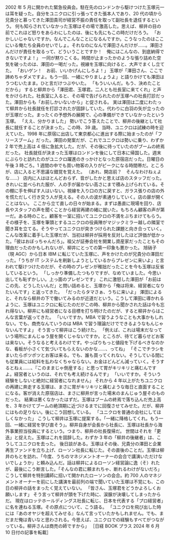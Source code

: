 ###

2002 年 5 月に開かれた緊急役員会。駐在先のロンドンから駆けつけた玉塚元一は耳を疑った。自分をユニクロに引っ張ってきた張本人であり、20 代の頃から兄貴分と慕ってきた澤田貴司が経営不振の責任を取って副社長を退任するという。
何も知らされていなかった玉塚はその場で激高した。思えば、柳井の目の前でこれほど怒りをあらわにしたのは、後にも先にもこの時だけだろう。
「おかしいじゃないですか。なんでこんなことになるんですか。こうなったのはここにいる俺たち全員のせいでしょ。それなのになんで澤田さんだけが……。澤田さんだけが責任を取るって、どういうことですか！　俺にはこんなの、到底納得できないですよ！」
一同が黙りこくる。時間が止まったかのような張り詰めた空気を破ったのは、澤田の一喝だった。視線を玉塚に向けると、大声でまくし立てた。
「おいゲン！　お前、いいかげんにしろよ！」
玉塚が「澤田さん、ここで諦めちゃダメですよ。もう一回、一緒にやりましょうよ」と語りかけても澤田はうつむいたまま。ひと言だけつぶやいた。
「もういいんだ。もう、決めたことだから」
すると柳井から「澤田君、玉塚君。二人とも社長室に来てくれ」と声をかけられた。社長室に入ると、その場で告げられたのが玉塚への社長打診だった。澤田からも「お前しかいないから」と促される。
実は澤田は二度にわたって柳井から社長就任を打診されたが固辞していた。代わりに白羽の矢が立ったのが玉塚だった。まったくの予想外の展開で、心の準備ができていなかったという玉塚。
「ええ、分かりました」
勢いでこう答えたことで、柳井の後継として社長に就任することが決まった。この時、39 歳。
当時、ユニクロは試練の時を迎えていた。1998 年に原宿に出店して東京都心に進出する際に始まったのが「フリースブーム」だった。澤田の発案だが、これでユニクロは勢いに乗り、わずか 2 年で売上高は 4 倍に急拡大した。だが、その後に待っていたのがブームの終焉だった。
社長就任が決まった玉塚はロンドンを後にして日本に帰国した。週末にぶらりと訪れたのがユニクロ躍進のきっかけとなった原宿店だった。日曜日の午後 3 時ごろ。1 週間の中でも買い物客の入りがピークになる時間帯だ。ところが、店に入ると不思議な錯覚を覚えた。
（あれ、開店前？　そんなわけねぇよな……）
店内に人はほとんどおらず、音がしたかと思えば店のスタッフだった。きれいに並べられた服が、人の手が届かない高さにまで積み上げられている。その棚に手を伸ばす人はいない。視線を入り口の方に戻すと、ガラス張りの店の外を慌ただしく行き交う人が見える。その人の波が素通りしていく。店の扉が開くことはない。
ここから立て直しの日々が始まる。まずは愚直に現場を回り、店長やスタッフの声を聞くことから経営再建の緒に就いた。もちろん顧客の声が第一だ。ある時のこと。顧客を一室に招いてユニクロの不満をぶちまけてもらう。その様子を、玉塚を筆頭とするユニクロの役員陣がマジックミラー越しの隣室で聞き耳を立てる。そうやってユニクロが突きつけられた課題と向き合っていく。
こんな改革に着手した玉塚だが、当初は柳井が採用を反対したほど評価が低かった。「彼はおぼっちゃんだろ」。祖父が証券会社を開業し資産家だったこともその理由だったのかもしれないが、柳井にとっての第一印象も悪かった。
旭硝子（現 AGC）から日本 IBM に転じていた玉塚に、声をかけたのが兄貴分の澤田だった。「うちが IT システムを刷新しようとしているからプレゼンに来いよ」と言われて駆けつけたのだが、その時のプレゼンが稚拙だったことを今も玉塚は反省しているという。
「しっかり準備したつもりですが、なめていました。今思い出しても恥ずかしい。上っ面のプレゼンです」
これに激怒した澤田が「お前はこの先、どうしたいんだ」と問い詰めると、玉塚から「俺は将来、経営者になりたいんです」と返ってきた。
「だったらタマさぁ、うちに来いよ」
澤田によると、それなら柳井の下で働いてみるのが近道だという。こうして澤田に導かれるように、玉塚はユニクロに転じたのだがこの時、柳井から聞かされた話は今も忘れ得ない。柳井にも経営者になる目標を打ち明けたのだが、すると柳井からはこんな言葉が返ってきた。
「いいですか。MBA で習うようなことも大事かもしれない。でも、商売なんていうのは MBA で習う理論だけでできるようなもんじゃないんですよ」
そう言って柳井はこう続けた。
「例えば、これは場末だなっていう場所にまんじゅう屋を開くじゃないですか。ところが、待てど暮らせどお客は来ない。そうなると考えるわけです。やっぱりもっと値段を下げるべきなのかな、看板が小さくて気づいてもらえないのかな……、ってね」
「そこでチラシをまいたらポツポツとお客は来る。でも、誰も買ってくれない。そうしている間にも従業員には給料を払わなくちゃならない。お金はどんどん減っていく。そうするとねぇ……、『このままじゃ倒産する』と思って胃がキリキリと痛むんですよ。経営者というのは、それでも考え続けるんです」
「いいですか。そういう経験をしないと絶対に経営者になれません」
それから 4 年以上がたちユニクロの再建に奔走する玉塚は、まさに胃がキリキリと痛むような毎日と直面することになる。客が消えた原宿店は、まさに柳井が言った場末のまんじゅう屋そのものだった。
結果は悪くなかったはずだ。玉塚はブームの終焉で落ち込んだ売上高を、3 年かけてブームの絶頂期に近づけるまでに回復させてみせた。だが、柳井にはもの足りない。後にこう回想している。
「ユニクロを普通の会社にしてほしくなかった」
こうして柳井は玉塚に提案する。「一緒に降格してくれ。もう一回、一緒に経営を学び直そう」。柳井自身が会長から社長に、玉塚は社長から海外事業担当役員にするという。つまり、柳井の社長復帰だ。
世間はそれを「更迭」と捉えた。玉塚はこれを固辞した。わずか 3 年の「柳井の後継者」は、こうしてユニクロを去った。
後日談がある。玉塚はその後、兄貴分の澤田と企業再生ファンドを立ち上げ、ローソン社長に転じた。その直後のことだ。玉塚は柳井のもとを訪れ、「今度、うちのマネジメントオーナーの会合で講演いただけないでしょうか」と頼み込んだ。話は柳井によるローソン経営論に逸（そ）れたが、最後にこう断言した。「そんなの君に頼まれちゃ、断れるわけがないだろ」
こうして柳井を特別講師に招いて開かれたローソンの会合。約 700 人のマネジメントオーナーを前にした講演を最前列の端で聞いていた玉塚は不覚にも、この日の柳井の話をまったく覚えていない。
「皆さん、玉塚君をどうかよろしくお願いします」
そう言って柳井が頭を下げた時に、涙腺が決壊してしまったからだ。
現在はロッテホールディングス社長に転じ、日本を代表する「プロ経営者」に名を連ねる玉塚。その原点について、こう語る。
「ユニクロを飛び出した時には『あのオヤジを超えてみせる』なんて言っていたかもしれません。でも、まだまだ俺は青いなと思わされる。今思えば、ユニクロでの経験もすべてがつながっている。柳井さんは商売の師ですから」
［日経 BOOK プラス 2024 年 6 月 10 日付の記事を転載］
